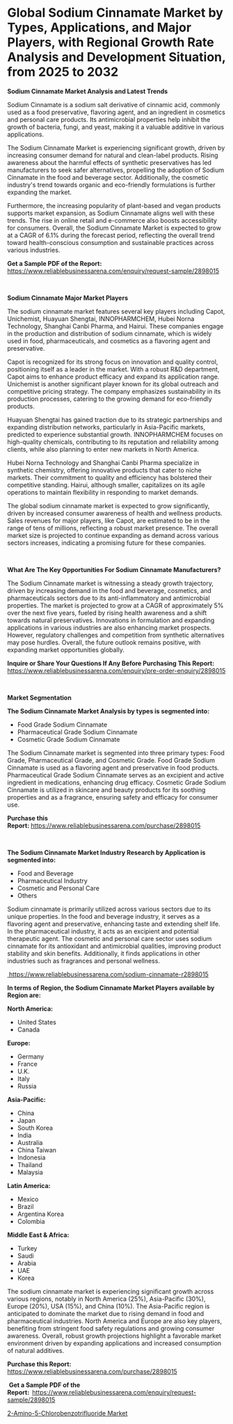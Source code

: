 <p><h1>Global Sodium Cinnamate Market by Types, Applications, and Major Players, with Regional Growth Rate Analysis and Development Situation, from 2025 to 2032</h1></p><p><strong>Sodium Cinnamate Market Analysis and Latest Trends</strong></p>
<p><p>Sodium Cinnamate is a sodium salt derivative of cinnamic acid, commonly used as a food preservative, flavoring agent, and an ingredient in cosmetics and personal care products. Its antimicrobial properties help inhibit the growth of bacteria, fungi, and yeast, making it a valuable additive in various applications. </p><p>The Sodium Cinnamate Market is experiencing significant growth, driven by increasing consumer demand for natural and clean-label products. Rising awareness about the harmful effects of synthetic preservatives has led manufacturers to seek safer alternatives, propelling the adoption of Sodium Cinnamate in the food and beverage sector. Additionally, the cosmetic industry's trend towards organic and eco-friendly formulations is further expanding the market.</p><p>Furthermore, the increasing popularity of plant-based and vegan products supports market expansion, as Sodium Cinnamate aligns well with these trends. The rise in online retail and e-commerce also boosts accessibility for consumers. Overall, the Sodium Cinnamate Market is expected to grow at a CAGR of 6.1% during the forecast period, reflecting the overall trend toward health-conscious consumption and sustainable practices across various industries.</p></p>
<p><strong>Get a Sample PDF of the Report:&nbsp;</strong> <a href="https://www.reliablebusinessarena.com/enquiry/request-sample/2898015?utm_campaign=1905&utm_medium=2&utm_source=Github&utm_content=ia&utm_term=15032025&utm_id=sodium-cinnamate">https://www.reliablebusinessarena.com/enquiry/request-sample/2898015</a></p>
<p>&nbsp;</p>
<p><strong>Sodium Cinnamate Major Market Players</strong></p>
<p><p>The sodium cinnamate market features several key players including Capot, Unichemist, Huayuan Shengtai, INNOPHARMCHEM, Hubei Norna Technology, Shanghai Canbi Pharma, and Hairui. These companies engage in the production and distribution of sodium cinnamate, which is widely used in food, pharmaceuticals, and cosmetics as a flavoring agent and preservative.</p><p>Capot is recognized for its strong focus on innovation and quality control, positioning itself as a leader in the market. With a robust R&D department, Capot aims to enhance product efficacy and expand its application range. Unichemist is another significant player known for its global outreach and competitive pricing strategy. The company emphasizes sustainability in its production processes, catering to the growing demand for eco-friendly products.</p><p>Huayuan Shengtai has gained traction due to its strategic partnerships and expanding distribution networks, particularly in Asia-Pacific markets, predicted to experience substantial growth. INNOPHARMCHEM focuses on high-quality chemicals, contributing to its reputation and reliability among clients, while also planning to enter new markets in North America.</p><p>Hubei Norna Technology and Shanghai Canbi Pharma specialize in synthetic chemistry, offering innovative products that cater to niche markets. Their commitment to quality and efficiency has bolstered their competitive standing. Hairui, although smaller, capitalizes on its agile operations to maintain flexibility in responding to market demands.</p><p>The global sodium cinnamate market is expected to grow significantly, driven by increased consumer awareness of health and wellness products. Sales revenues for major players, like Capot, are estimated to be in the range of tens of millions, reflecting a robust market presence. The overall market size is projected to continue expanding as demand across various sectors increases, indicating a promising future for these companies.</p></p>
<p>&nbsp;</p>
<p><strong>What Are The Key Opportunities For Sodium Cinnamate Manufacturers?</strong></p>
<p><p>The Sodium Cinnamate market is witnessing a steady growth trajectory, driven by increasing demand in the food and beverage, cosmetics, and pharmaceuticals sectors due to its anti-inflammatory and antimicrobial properties. The market is projected to grow at a CAGR of approximately 5% over the next five years, fueled by rising health awareness and a shift towards natural preservatives. Innovations in formulation and expanding applications in various industries are also enhancing market prospects. However, regulatory challenges and competition from synthetic alternatives may pose hurdles. Overall, the future outlook remains positive, with expanding market opportunities globally.</p></p>
<p><strong>Inquire or Share Your Questions If Any Before Purchasing This Report:</strong> <a href="https://www.reliablebusinessarena.com/enquiry/pre-order-enquiry/2898015?utm_campaign=1905&utm_medium=2&utm_source=Github&utm_content=ia&utm_term=15032025&utm_id=sodium-cinnamate">https://www.reliablebusinessarena.com/enquiry/pre-order-enquiry/2898015</a></p>
<p>&nbsp;</p>
<p><strong>Market Segmentation</strong></p>
<p><strong>The Sodium Cinnamate Market Analysis by types is segmented into:</strong></p>
<p><ul><li>Food Grade Sodium Cinnamate</li><li>Pharmaceutical Grade Sodium Cinnamate</li><li>Cosmetic Grade Sodium Cinnamate</li></ul></p>
<p><p>The Sodium Cinnamate market is segmented into three primary types: Food Grade, Pharmaceutical Grade, and Cosmetic Grade. Food Grade Sodium Cinnamate is used as a flavoring agent and preservative in food products. Pharmaceutical Grade Sodium Cinnamate serves as an excipient and active ingredient in medications, enhancing drug efficacy. Cosmetic Grade Sodium Cinnamate is utilized in skincare and beauty products for its soothing properties and as a fragrance, ensuring safety and efficacy for consumer use.</p></p>
<p><strong>Purchase this Report:&nbsp;</strong><a href="https://www.reliablebusinessarena.com/purchase/2898015?utm_campaign=1905&utm_medium=2&utm_source=Github&utm_content=ia&utm_term=15032025&utm_id=sodium-cinnamate">https://www.reliablebusinessarena.com/purchase/2898015</a></p>
<p>&nbsp;</p>
<p><strong>The Sodium Cinnamate Market Industry Research by Application is segmented into:</strong></p>
<p><ul><li>Food and Beverage</li><li>Pharmaceutical Industry</li><li>Cosmetic and Personal Care</li><li>Others</li></ul></p>
<p><p>Sodium cinnamate is primarily utilized across various sectors due to its unique properties. In the food and beverage industry, it serves as a flavoring agent and preservative, enhancing taste and extending shelf life. In the pharmaceutical industry, it acts as an excipient and potential therapeutic agent. The cosmetic and personal care sector uses sodium cinnamate for its antioxidant and antimicrobial qualities, improving product stability and skin benefits. Additionally, it finds applications in other industries such as fragrances and personal wellness.</p></p>
<p><a href="https://www.reliablebusinessarena.com/sodium-cinnamate-r2898015?utm_campaign=1905&utm_medium=2&utm_source=Github&utm_content=ia&utm_term=15032025&utm_id=sodium-cinnamate">&nbsp;https://www.reliablebusinessarena.com/sodium-cinnamate-r2898015</a></p>
<p><strong>In terms of Region, the Sodium Cinnamate Market Players available by Region are:</strong></p>
<p>
    <p> <strong> North America: </strong>
        <ul>
            <li>United States</li>
            <li>Canada</li>
        </ul>
        </p> 
    <p> <strong> Europe: </strong>
        <ul>
            <li>Germany</li>
            <li>France</li>
            <li>U.K.</li>
            <li>Italy</li>
            <li>Russia</li>
        </ul>
        </p> 
    <p> <strong> Asia-Pacific: </strong>
        <ul>
            <li>China</li>
            <li>Japan</li>
            <li>South Korea</li>
            <li>India</li>
            <li>Australia</li>
            <li>China Taiwan</li>
            <li>Indonesia</li>
            <li>Thailand</li>
            <li>Malaysia</li>
        </ul>
        </p> 
    <p> <strong> Latin America: </strong>
        <ul>
            <li>Mexico</li>
            <li>Brazil</li>
            <li>Argentina Korea</li>
            <li>Colombia</li>
        </ul>
        </p> 
    <p> <strong> Middle East & Africa: </strong>
        <ul>
            <li>Turkey</li>
            <li>Saudi</li>
            <li>Arabia</li>
            <li>UAE</li>
            <li>Korea</li>
        </ul>
    </p>
    </p>
<p><p>The sodium cinnamate market is experiencing significant growth across various regions, notably in North America (25%), Asia-Pacific (30%), Europe (20%), USA (15%), and China (10%). The Asia-Pacific region is anticipated to dominate the market due to rising demand in food and pharmaceutical industries. North America and Europe are also key players, benefiting from stringent food safety regulations and growing consumer awareness. Overall, robust growth projections highlight a favorable market environment driven by expanding applications and increased consumption of natural additives.</p></p>
<p><strong>Purchase this Report: </strong><a href="https://www.reliablebusinessarena.com/purchase/2898015?utm_campaign=1905&utm_medium=2&utm_source=Github&utm_content=ia&utm_term=15032025&utm_id=sodium-cinnamate">https://www.reliablebusinessarena.com/purchase/2898015</a></p>
<p>&nbsp;<strong>Get a Sample PDF of the Report:&nbsp;&nbsp;</strong><a href="https://www.reliablebusinessarena.com/enquiry/request-sample/2898015?utm_campaign=1905&utm_medium=2&utm_source=Github&utm_content=ia&utm_term=15032025&utm_id=sodium-cinnamate">https://www.reliablebusinessarena.com/enquiry/request-sample/2898015</a></p>
<p><strong></strong></p>
<p><p><a href="https://github.com/guneycigdem35/Market-Research-Report-List-5/blob/main/2-amino-5-chlorobenzotrifluoride-market.md?utm_campaign=1905&utm_medium=2&utm_source=Github&utm_content=ia&utm_term=15032025&utm_id=sodium-cinnamate">2-Amino-5-Chlorobenzotrifluoride Market</a></p></p>